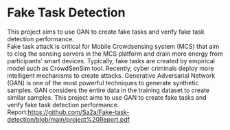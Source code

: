 # Fake Task Detection
This project aims to use GAN to create fake tasks and verify fake task detection performance.<br>
Fake task attack is critical for Mobile Crowdsensing system (MCS) that aim to clog the sensing servers in
the MCS platform and drain more energy from participants’ smart devices. Typically, fake tasks are
created by empirical model such as CrowdSenSim tool. Recently, cyber criminals deploy more intelligent
mechanisms to create attacks. Generative Adversarial Network (GAN) is one of the most powerful
techniques to generate synthetic samples. GAN considers the entire data in the training dataset to
create similar samples. This project aims to use GAN to create fake tasks and verify fake task detection
performance.
<br>Report:https://github.com/Sa2a/Fake-task-detection/blob/main/project%20Report.pdf
